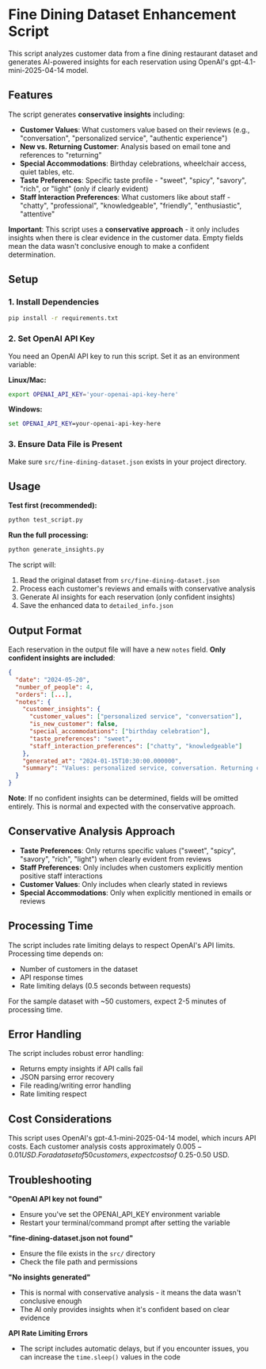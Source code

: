 # Fine Dining Dataset Enhancement Script

This script analyzes customer data from a fine dining restaurant dataset and generates AI-powered insights for each reservation using OpenAI's gpt-4.1-mini-2025-04-14 model.

## Features

The script generates **conservative insights** including:
- **Customer Values**: What customers value based on their reviews (e.g., "conversation", "personalized service", "authentic experience")
- **New vs. Returning Customer**: Analysis based on email tone and references to "returning"
- **Special Accommodations**: Birthday celebrations, wheelchair access, quiet tables, etc.
- **Taste Preferences**: Specific taste profile - "sweet", "spicy", "savory", "rich", or "light" (only if clearly evident)
- **Staff Interaction Preferences**: What customers like about staff - "chatty", "professional", "knowledgeable", "friendly", "enthusiastic", "attentive"

**Important**: This script uses a **conservative approach** - it only includes insights when there is clear evidence in the customer data. Empty fields mean the data wasn't conclusive enough to make a confident determination.

## Setup

### 1. Install Dependencies

```bash
pip install -r requirements.txt
```

### 2. Set OpenAI API Key

You need an OpenAI API key to run this script. Set it as an environment variable:

**Linux/Mac:**
```bash
export OPENAI_API_KEY='your-openai-api-key-here'
```

**Windows:**
```cmd
set OPENAI_API_KEY=your-openai-api-key-here
```

### 3. Ensure Data File is Present

Make sure `src/fine-dining-dataset.json` exists in your project directory.

## Usage

**Test first (recommended):**
```bash
python test_script.py
```

**Run the full processing:**
```bash
python generate_insights.py
```

The script will:
1. Read the original dataset from `src/fine-dining-dataset.json`
2. Process each customer's reviews and emails with conservative analysis
3. Generate AI insights for each reservation (only confident insights)
4. Save the enhanced data to `detailed_info.json`

## Output Format

Each reservation in the output file will have a new `notes` field. **Only confident insights are included**:

```json
{
  "date": "2024-05-20",
  "number_of_people": 4,
  "orders": [...],
  "notes": {
    "customer_insights": {
      "customer_values": ["personalized service", "conversation"],
      "is_new_customer": false,
      "special_accommodations": ["birthday celebration"],
      "taste_preferences": "sweet",
      "staff_interaction_preferences": ["chatty", "knowledgeable"]
    },
    "generated_at": "2024-01-15T10:30:00.000000",
    "summary": "Values: personalized service, conversation. Returning customer. Special needs: birthday celebration. Taste preference: sweet. Likes staff who are: chatty, knowledgeable."
  }
}
```

**Note**: If no confident insights can be determined, fields will be omitted entirely. This is normal and expected with the conservative approach.

## Conservative Analysis Approach

- **Taste Preferences**: Only returns specific values ("sweet", "spicy", "savory", "rich", "light") when clearly evident from reviews
- **Staff Preferences**: Only includes when customers explicitly mention positive staff interactions
- **Customer Values**: Only includes when clearly stated in reviews
- **Special Accommodations**: Only when explicitly mentioned in emails or reviews

## Processing Time

The script includes rate limiting delays to respect OpenAI's API limits. Processing time depends on:
- Number of customers in the dataset
- API response times
- Rate limiting delays (0.5 seconds between requests)

For the sample dataset with ~50 customers, expect 2-5 minutes of processing time.

## Error Handling

The script includes robust error handling:
- Returns empty insights if API calls fail
- JSON parsing error recovery
- File reading/writing error handling
- Rate limiting respect

## Cost Considerations

This script uses OpenAI's gpt-4.1-mini-2025-04-14 model, which incurs API costs. Each customer analysis costs approximately $0.005-0.01 USD. For a dataset of 50 customers, expect costs of ~$0.25-0.50 USD.

## Troubleshooting

**"OpenAI API key not found"**
- Ensure you've set the OPENAI_API_KEY environment variable
- Restart your terminal/command prompt after setting the variable

**"fine-dining-dataset.json not found"**
- Ensure the file exists in the `src/` directory
- Check the file path and permissions

**"No insights generated"**
- This is normal with conservative analysis - it means the data wasn't conclusive enough
- The AI only provides insights when it's confident based on clear evidence

**API Rate Limiting Errors**
- The script includes automatic delays, but if you encounter issues, you can increase the `time.sleep()` values in the code 